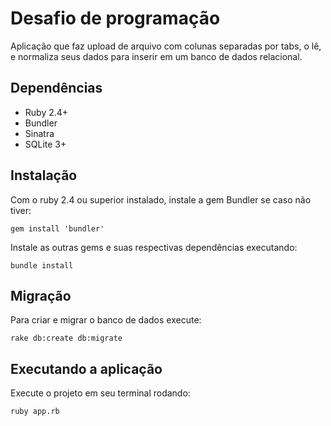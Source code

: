 # Desafio de programação

Aplicação que faz upload de arquivo com colunas separadas por tabs, o lê, e normaliza seus dados para inserir em um banco de dados relacional.

## Dependências

* Ruby 2.4+
* Bundler
* Sinatra
* SQLite 3+

## Instalação

Com o ruby 2.4 ou superior instalado, instale a gem Bundler se caso não tiver:

```
gem install 'bundler'
```

Instale as outras gems e suas respectivas dependências executando:

```
bundle install
```

## Migração

Para criar e migrar o banco de dados execute:

```
rake db:create db:migrate
```

## Executando a aplicação

Execute o projeto em seu terminal rodando:

```
ruby app.rb
```